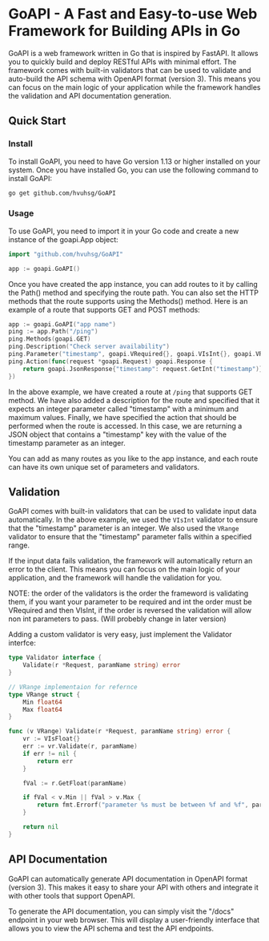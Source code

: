 # GoAPI - A Fast and Easy-to-use Web Framework for Building APIs in Go
GoAPI is a web framework written in Go that is inspired by FastAPI. It allows you to quickly build and deploy RESTful APIs with minimal effort. The framework comes with built-in validators that can be used to validate and auto-build the API schema with OpenAPI format (version 3). This means you can focus on the main logic of your application while the framework handles the validation and API documentation generation.


## Quick Start
### Install
To install GoAPI, you need to have Go version 1.13 or higher installed on your system. Once you have installed Go, you can use the following command to install GoAPI:

```sh
go get github.com/hvuhsg/GoAPI
```

### Usage

To use GoAPI, you need to import it in your Go code and create a new instance of the goapi.App object:

```go
import "github.com/hvuhsg/GoAPI"

app := goapi.GoAPI()
```

Once you have created the app instance, you can add routes to it by calling the Path() method and specifying the route path. You can also set the HTTP methods that the route supports using the Methods() method. Here is an example of a route that supports GET and POST methods:

```go
app := goapi.GoAPI("app name")
ping := app.Path("/ping")
ping.Methods(goapi.GET)
ping.Description("Check server availability")
ping.Parameter("timestamp", goapi.VRequired{}, goapi.VIsInt{}, goapi.VRange{Min: 0, Max: 999999999999})
ping.Action(func(request *goapi.Request) goapi.Response {
    return goapi.JsonResponse{"timestamp": request.GetInt("timestamp")}
})
```

In the above example, we have created a route at `/ping` that supports GET method. We have also added a description for the route and specified that it expects an integer parameter called "timestamp" with a minimum and maximum values. Finally, we have specified the action that should be performed when the route is accessed. In this case, we are returning a JSON object that contains a "timestamp" key with the value of the timestamp parameter as an integer.

You can add as many routes as you like to the app instance, and each route can have its own unique set of parameters and validators.

## Validation
GoAPI comes with built-in validators that can be used to validate input data automatically. In the above example, we used the `VIsInt` validator to ensure that the "timestamp" parameter is an integer. We also used the `VRange` validator to ensure that the "timestamp" parameter falls within a specified range.

If the input data fails validation, the framework will automatically return an error to the client. This means you can focus on the main logic of your application, and the framework will handle the validation for you.

NOTE: the order of the validators is the order the frameword is validating them, if you want your parameter to be required and int the order must be VRequired and then VIsInt, if the order is reversed the validation will allow non int parameters to pass. (Will probebly change in later version)

Adding a custom validator is very easy, just implement the Validator interfce:
```go
type Validator interface {
	Validate(r *Request, paramName string) error
}

// VRange implementaion for refernce
type VRange struct {
	Min float64
	Max float64
}

func (v VRange) Validate(r *Request, paramName string) error {
	vr := VIsFloat{}
	err := vr.Validate(r, paramName)
	if err != nil {
		return err
	}

	fVal := r.GetFloat(paramName)

	if fVal < v.Min || fVal > v.Max {
		return fmt.Errorf("parameter %s must be between %f and %f", paramName, v.Min, v.Max)
	}

	return nil
}
```

## API Documentation
GoAPI can automatically generate API documentation in OpenAPI format (version 3). This makes it easy to share your API with others and integrate it with other tools that support OpenAPI.

To generate the API documentation, you can simply visit the "/docs" endpoint in your web browser. This will display a user-friendly interface that allows you to view the API schema and test the API endpoints.
